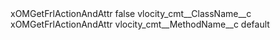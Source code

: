 <?xml version="1.0" encoding="UTF-8"?>
<CustomMetadata xmlns="http://soap.sforce.com/2006/04/metadata" xmlns:xsi="http://www.w3.org/2001/XMLSchema-instance" xmlns:xsd="http://www.w3.org/2001/XMLSchema">
    <label>xOMGetFrlActionAndAttr</label>
    <protected>false</protected>
    <values>
        <field>vlocity_cmt__ClassName__c</field>
        <value xsi:type="xsd:string">xOMGetFrlActionAndAttr</value>
    </values>
    <values>
        <field>vlocity_cmt__MethodName__c</field>
        <value xsi:type="xsd:string">default</value>
    </values>
</CustomMetadata>
